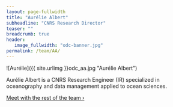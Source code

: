 ```yaml
---
layout: page-fullwidth
title: "Aurélie Albert"
subheadline: "CNRS Research Director"
teaser: ""
breadcrumb: true
header:
   image_fullwidth: "odc-banner.jpg"
permalink: /team/AA/
---
```


![Aurélie]({{ site.urlimg }}odc_aa.jpg "Aurélie Albert")

Aurélie Albert is a CNRS Research Engineer (IR) specialized in oceanography and data management applied to ocean sciences. 

<a class="radius button small" href="{{ site.url }}{{ site.baseurl }}/team/">Meet with the rest of the team ›</a>


